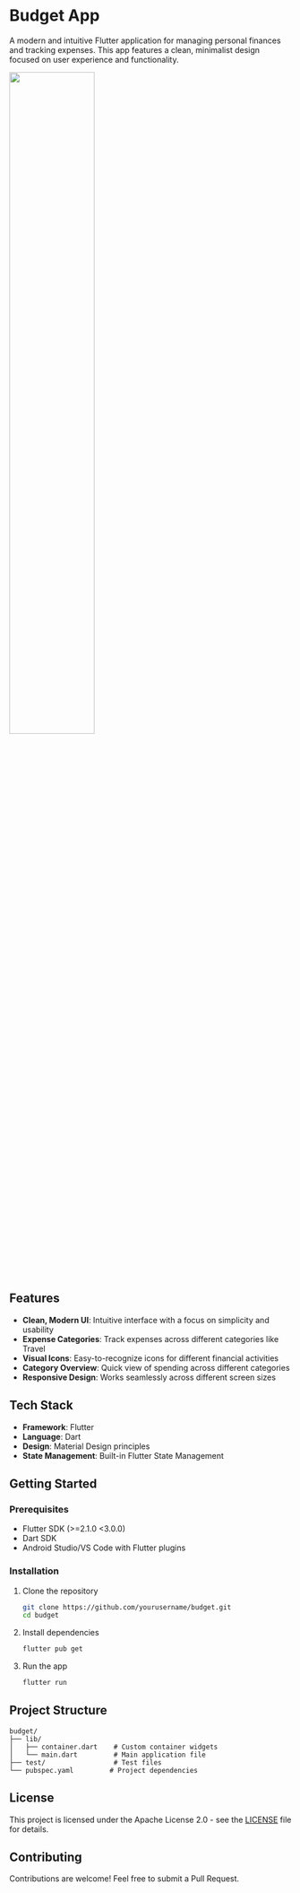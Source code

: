 # Budget App

A modern and intuitive Flutter application for managing personal finances and tracking expenses. This app features a clean, minimalist design focused on user experience and functionality.

<img src="budget.png" width="55%" height="55%">

## Features

- **Clean, Modern UI**: Intuitive interface with a focus on simplicity and usability
- **Expense Categories**: Track expenses across different categories like Travel
- **Visual Icons**: Easy-to-recognize icons for different financial activities
- **Category Overview**: Quick view of spending across different categories
- **Responsive Design**: Works seamlessly across different screen sizes

## Tech Stack

- **Framework**: Flutter
- **Language**: Dart
- **Design**: Material Design principles
- **State Management**: Built-in Flutter State Management

## Getting Started

### Prerequisites

- Flutter SDK (>=2.1.0 <3.0.0)
- Dart SDK
- Android Studio/VS Code with Flutter plugins

### Installation

1. Clone the repository
   ```bash
   git clone https://github.com/yourusername/budget.git
   cd budget
   ```

2. Install dependencies
   ```bash
   flutter pub get
   ```

3. Run the app
   ```bash
   flutter run
   ```

## Project Structure

```
budget/
├── lib/
│   ├── container.dart    # Custom container widgets
│   └── main.dart         # Main application file
├── test/                 # Test files
└── pubspec.yaml         # Project dependencies
```

## License

This project is licensed under the Apache License 2.0 - see the [LICENSE](LICENSE) file for details.

## Contributing

Contributions are welcome! Feel free to submit a Pull Request.
